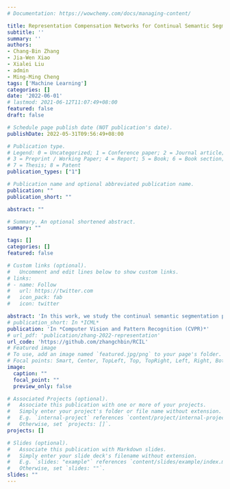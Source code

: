 ```yaml
---
# Documentation: https://wowchemy.com/docs/managing-content/

title: Representation Compensation Networks for Continual Semantic Segmentation
subtitle: ''
summary: ''
authors:
- Chang-Bin Zhang
- Jia-Wen Xiao
- Xialei Liu
- admin
- Ming-Ming Cheng
tags: ['Machine Learning']
categories: []
date: '2022-06-01'
# lastmod: 2021-06-12T11:07:49+08:00
featured: false
draft: false

# Schedule page publish date (NOT publication's date).
publishDate: 2022-05-31T09:56:49+08:00

# Publication type.
# Legend: 0 = Uncategorized; 1 = Conference paper; 2 = Journal article;
# 3 = Preprint / Working Paper; 4 = Report; 5 = Book; 6 = Book section;
# 7 = Thesis; 8 = Patent
publication_types: ["1"]

# Publication name and optional abbreviated publication name.
publication: ""
publication_short: ""

abstract: ""

# Summary. An optional shortened abstract.
summary: ""

tags: []
categories: []
featured: false

# Custom links (optional).
#   Uncomment and edit lines below to show custom links.
# links:
# - name: Follow
#   url: https://twitter.com
#   icon_pack: fab
#   icon: twitter

abstract: 'In this work, we study the continual semantic segmentation problem, where the deep neural networks are required to incorporate new classes continually without catastrophic forgetting. We propose to use a structural re-parameterization mechanism, named representation compensation (RC) module, to decouple the representation learning of both old and new knowledge. The RC module consists of two dynamically evolved branches with one frozen and one trainable. Besides, we design a pooled cube knowledge distillation strategy on both spatial and channel dimensions to further enhance the plasticity and stability of the model. We conduct experiments on two challenging continual semantic segmentation scenarios, continual class segmentation and continual domain segmentation. Without any extra computational overhead and parameters during inference, our method outperforms state-of-the-art performance.'
# publication_short: In *ICML*
publication: 'In *Computer Vision and Pattern Recognition (CVPR)*'
# url_pdf: 'publication/zhang-2022-representation'
url_code: 'https://github.com/zhangchbin/RCIL'
# Featured image
# To use, add an image named `featured.jpg/png` to your page's folder. 
# Focal points: Smart, Center, TopLeft, Top, TopRight, Left, Right, BottomLeft, Bottom, BottomRight.
image:
  caption: ""
  focal_point: ""
  preview_only: false

# Associated Projects (optional).
#   Associate this publication with one or more of your projects.
#   Simply enter your project's folder or file name without extension.
#   E.g. `internal-project` references `content/project/internal-project/index.md`.
#   Otherwise, set `projects: []`.
projects: []

# Slides (optional).
#   Associate this publication with Markdown slides.
#   Simply enter your slide deck's filename without extension.
#   E.g. `slides: "example"` references `content/slides/example/index.md`.
#   Otherwise, set `slides: ""`.
slides: ""
---
```

